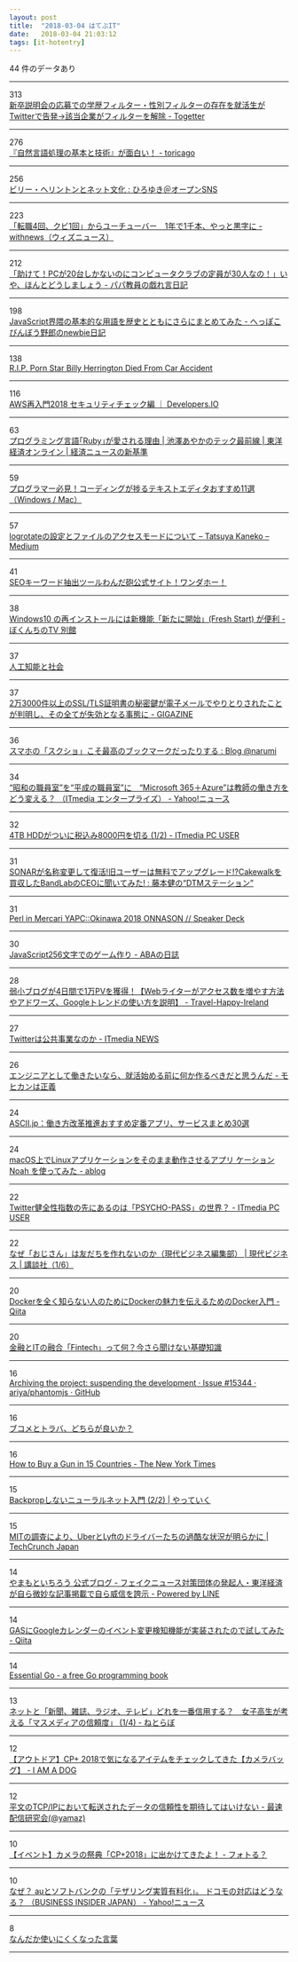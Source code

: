 ```yaml
---
layout: post
title:  "2018-03-04 はてぶIT"
date:   2018-03-04 21:03:12
tags: [it-hotentry]
---
```

44 件のデータあり

<hr><div class="row">
<div class="col-1"><span class="badge badge-pill badge-success h2">313</span></div>
<div class="col-11"><a href='https://togetter.com/li/1204933' target='_blank'>新卒説明会の応募での学歴フィルター・性別フィルターの存在を就活生がTwitterで告発→該当企業がフィルターを解除 - Togetter</a></div>
</div>
<hr>
<div class="row">
<div class="col-1"><span class="badge badge-pill badge-success h2">276</span></div>
<div class="col-11"><a href='http://toricago.hatenablog.com/entry/2018/03/03/220000' target='_blank'>『自然言語処理の基本と技術』が面白い！ - toricago</a></div>
</div>
<hr>
<div class="row">
<div class="col-1"><span class="badge badge-pill badge-success h2">256</span></div>
<div class="col-11"><a href='http://hiro.asks.jp/100252.html' target='_blank'>ビリー・ヘリントンとネット文化 : ひろゆき＠オープンSNS</a></div>
</div>
<hr>
<div class="row">
<div class="col-1"><span class="badge badge-pill badge-success h2">223</span></div>
<div class="col-11"><a href='https://withnews.jp/article/f0180304000qq000000000000000G00110701qq000016833A' target='_blank'>「転職4回、クビ1回」からユーチューバー　1年で1千本、やっと黒字に - withnews（ウィズニュース）</a></div>
</div>
<hr>
<div class="row">
<div class="col-1"><span class="badge badge-pill badge-success h2">212</span></div>
<div class="col-11"><a href='http://blog.edunote.jp/entry/2018/03/04/085231' target='_blank'>「助けて！PCが20台しかないのにコンピュータクラブの定員が30人なの！」いや、ほんとどうしましょう - パパ教員の戯れ言日記</a></div>
</div>
<hr>
<div class="row">
<div class="col-1"><span class="badge badge-pill badge-success h2">198</span></div>
<div class="col-11"><a href='http://heppoko.hatenadiary.jp/entry/2018/03/03/200013' target='_blank'>JavaScript界隈の基本的な用語を歴史とともにさらにまとめてみた - へっぽこびんぼう野郎のnewbie日記</a></div>
</div>
<hr>
<div class="row">
<div class="col-1"><span class="badge badge-pill badge-success h2">138</span></div>
<div class="col-11"><a href='http://www.queermenow.net/blog/porn-star-billy-herrington-died-car-accident-rip/' target='_blank'>R.I.P. Porn Star Billy Herrington Died From Car Accident</a></div>
</div>
<hr>
<div class="row">
<div class="col-1"><span class="badge badge-pill badge-success h2">116</span></div>
<div class="col-11"><a href='https://dev.classmethod.jp/security/2018-aws-re-entering-security-check/' target='_blank'>AWS再入門2018 セキュリティチェック編 ｜ Developers.IO</a></div>
</div>
<hr>
<div class="row">
<div class="col-1"><span class="badge badge-pill badge-success h2">63</span></div>
<div class="col-11"><a href='http://toyokeizai.net/articles/-/210942' target='_blank'>プログラミング言語｢Ruby｣が愛される理由 | 池澤あやかのテック最前線 | 東洋経済オンライン | 経済ニュースの新基準</a></div>
</div>
<hr>
<div class="row">
<div class="col-1"><span class="badge badge-pill badge-success h2">59</span></div>
<div class="col-11"><a href='https://career.levtech.jp/guide/knowhow/article/15/' target='_blank'>プログラマー必見！コーディングが捗るテキストエディタおすすめ11選（Windows / Mac）</a></div>
</div>
<hr>
<div class="row">
<div class="col-1"><span class="badge badge-pill badge-success h2">57</span></div>
<div class="col-11"><a href='https://medium.com/@catatsuy/f9719352dada' target='_blank'>logrotateの設定とファイルのアクセスモードについて – Tatsuya Kaneko – Medium</a></div>
</div>
<hr>
<div class="row">
<div class="col-1"><span class="badge badge-pill badge-success h2">41</span></div>
<div class="col-11"><a href='https://40end.com/seo_wandahooo/' target='_blank'>SEOキーワード抽出ツールわんだ砲公式サイト！ワンダホー！</a></div>
</div>
<hr>
<div class="row">
<div class="col-1"><span class="badge badge-pill badge-success h2">38</span></div>
<div class="col-11"><a href='https://freesoft.tvbok.com/win10/reset-this-pc/reinstall-fresh-start.html' target='_blank'>Windows10 の再インストールには新機能「新たに開始」(Fresh Start) が便利 - ぼくんちのTV 別館</a></div>
</div>
<hr>
<div class="row">
<div class="col-1"><span class="badge badge-pill badge-success h2">37</span></div>
<div class="col-11"><a href='https://www.slideshare.net/hirsoshnakagawa3/ss-89442307' target='_blank'>人工知能と社会</a></div>
</div>
<hr>
<div class="row">
<div class="col-1"><span class="badge badge-pill badge-success h2">37</span></div>
<div class="col-11"><a href='https://gigazine.net/news/20180304-private-keys-on-emails/' target='_blank'>2万3000件以上のSSL/TLS証明書の秘密鍵が電子メールでやりとりされたことが判明し、その全てが失効となる事態に - GIGAZINE</a></div>
</div>
<hr>
<div class="row">
<div class="col-1"><span class="badge badge-pill badge-success h2">36</span></div>
<div class="col-11"><a href='http://narumi.blog.jp/archives/74685389.html' target='_blank'>スマホの「スクショ」こそ最高のブックマークだったりする : Blog @narumi</a></div>
</div>
<hr>
<div class="row">
<div class="col-1"><span class="badge badge-pill badge-success h2">34</span></div>
<div class="col-11"><a href='https://headlines.yahoo.co.jp/hl?a=20180303-00000015-zdn_ep-sci' target='_blank'>“昭和の職員室”を“平成の職員室”に　“Microsoft 365＋Azure”は教師の働き方をどう変える？ （ITmedia エンタープライズ） - Yahoo!ニュース</a></div>
</div>
<hr>
<div class="row">
<div class="col-1"><span class="badge badge-pill badge-success h2">32</span></div>
<div class="col-11"><a href='http://www.itmedia.co.jp/pcuser/articles/1803/03/news017.html' target='_blank'>4TB HDDがついに税込み8000円を切る (1/2) - ITmedia PC USER</a></div>
</div>
<hr>
<div class="row">
<div class="col-1"><span class="badge badge-pill badge-success h2">31</span></div>
<div class="col-11"><a href='http://www.dtmstation.com/archives/52010778.html' target='_blank'>SONARが名称変更して復活!旧ユーザーは無料でアップグレード!?Cakewalkを買収したBandLabのCEOに聞いてみた! : 藤本健の“DTMステーション”</a></div>
</div>
<hr>
<div class="row">
<div class="col-1"><span class="badge badge-pill badge-success h2">31</span></div>
<div class="col-11"><a href='https://speakerdeck.com/kazeburo/perl-in-mercari-yapc-okinawa-2018-onnason' target='_blank'>Perl in Mercari YAPC::Okinawa 2018 ONNASON // Speaker Deck</a></div>
</div>
<hr>
<div class="row">
<div class="col-1"><span class="badge badge-pill badge-success h2">30</span></div>
<div class="col-11"><a href='http://aba.hatenablog.com/entry/2018/03/03/170747' target='_blank'>JavaScript256文字でのゲーム作り - ABAの日誌</a></div>
</div>
<hr>
<div class="row">
<div class="col-1"><span class="badge badge-pill badge-success h2">28</span></div>
<div class="col-11"><a href='http://blog-ireland.hatenablog.com/entry/2018/03/03/230923' target='_blank'>弱小ブログが4日間で1万PVを獲得！【Webライターがアクセス数を増やす方法やアドワーズ、Googleトレンドの使い方を説明】 - Travel-Happy-Ireland</a></div>
</div>
<hr>
<div class="row">
<div class="col-1"><span class="badge badge-pill badge-success h2">27</span></div>
<div class="col-11"><a href='http://www.itmedia.co.jp/news/articles/1803/04/news018.html' target='_blank'>Twitterは公共事業なのか - ITmedia NEWS</a></div>
</div>
<hr>
<div class="row">
<div class="col-1"><span class="badge badge-pill badge-success h2">26</span></div>
<div class="col-11"><a href='http://blog.pinkumohikan.com/entry/development-something-before-entry' target='_blank'>エンジニアとして働きたいなら、就活始める前に何か作るべきだと思うんだ - モヒカンは正義</a></div>
</div>
<hr>
<div class="row">
<div class="col-1"><span class="badge badge-pill badge-success h2">24</span></div>
<div class="col-11"><a href='http://ascii.jp/limit/group/ida/elem/000/001/634/1634243/' target='_blank'>ASCII.jp：働き方改革推進おすすめ定番アプリ、サービスまとめ30選</a></div>
</div>
<hr>
<div class="row">
<div class="col-1"><span class="badge badge-pill badge-success h2">24</span></div>
<div class="col-11"><a href='http://d.hatena.ne.jp/yohei-a/20180304/1520138751' target='_blank'>macOS上でLinuxアプリケーションをそのまま動作させるアプリ ケーション Noah を使ってみた - ablog</a></div>
</div>
<hr>
<div class="row">
<div class="col-1"><span class="badge badge-pill badge-success h2">22</span></div>
<div class="col-11"><a href='http://www.itmedia.co.jp/pcuser/articles/1803/04/news016.html' target='_blank'>Twitter健全性指数の先にあるのは「PSYCHO-PASS」の世界？ - ITmedia PC USER</a></div>
</div>
<hr>
<div class="row">
<div class="col-1"><span class="badge badge-pill badge-success h2">22</span></div>
<div class="col-11"><a href='http://gendai.ismedia.jp/articles/-/54677' target='_blank'>なぜ「おじさん」は友だちを作れないのか（現代ビジネス編集部） | 現代ビジネス | 講談社（1/6）</a></div>
</div>
<hr>
<div class="row">
<div class="col-1"><span class="badge badge-pill badge-success h2">20</span></div>
<div class="col-11"><a href='http://ift.tt/2FdJYPD' target='_blank'>Dockerを全く知らない人のためにDockerの魅力を伝えるためのDocker入門 - Qiita</a></div>
</div>
<hr>
<div class="row">
<div class="col-1"><span class="badge badge-pill badge-success h2">20</span></div>
<div class="col-11"><a href='https://career.levtech.jp/guide/knowhow/article/4/' target='_blank'>金融とITの融合「Fintech」って何？今さら聞けない基礎知識</a></div>
</div>
<hr>
<div class="row">
<div class="col-1"><span class="badge badge-pill badge-success h2">16</span></div>
<div class="col-11"><a href='https://github.com/ariya/phantomjs/issues/15344' target='_blank'>Archiving the project: suspending the development · Issue #15344 · ariya/phantomjs · GitHub</a></div>
</div>
<hr>
<div class="row">
<div class="col-1"><span class="badge badge-pill badge-success h2">16</span></div>
<div class="col-11"><a href='https://anond.hatelabo.jp/20180304131918' target='_blank'>ブコメとトラバ、どちらが良いか？</a></div>
</div>
<hr>
<div class="row">
<div class="col-1"><span class="badge badge-pill badge-success h2">16</span></div>
<div class="col-11"><a href='https://www.nytimes.com/interactive/2018/03/02/world/international-gun-laws.html' target='_blank'>How to Buy a Gun in 15 Countries - The New York Times</a></div>
</div>
<hr>
<div class="row">
<div class="col-1"><span class="badge badge-pill badge-success h2">15</span></div>
<div class="col-11"><a href='http://ktrmnm.github.io/blog/2018/03/04/201803-nn-bcd/' target='_blank'>Backpropしないニューラルネット入門 (2/2) | やっていく</a></div>
</div>
<hr>
<div class="row">
<div class="col-1"><span class="badge badge-pill badge-success h2">15</span></div>
<div class="col-11"><a href='http://jp.techcrunch.com/2018/03/04/2018-03-02-mit-study-shows-how-much-driving-for-uber-or-lyft-sucks/' target='_blank'>MITの調査により、UberとLyftのドライバーたちの過酷な状況が明らかに | TechCrunch Japan</a></div>
</div>
<hr>
<div class="row">
<div class="col-1"><span class="badge badge-pill badge-success h2">14</span></div>
<div class="col-11"><a href='https://lineblog.me/yamamotoichiro/archives/13175983.html' target='_blank'>やまもといちろう 公式ブログ - フェイクニュース対策団体の発起人・東洋経済が自ら微妙な記事掲載で自ら威信を誇示 - Powered by LINE</a></div>
</div>
<hr>
<div class="row">
<div class="col-1"><span class="badge badge-pill badge-success h2">14</span></div>
<div class="col-11"><a href='https://qiita.com/howdy39/items/b92c9ba0b050151a889b' target='_blank'>GASにGoogleカレンダーのイベント変更検知機能が実装されたので試してみた - Qiita</a></div>
</div>
<hr>
<div class="row">
<div class="col-1"><span class="badge badge-pill badge-success h2">14</span></div>
<div class="col-11"><a href='https://www.programming-books.io/essential/go/' target='_blank'>Essential Go - a free Go programming book</a></div>
</div>
<hr>
<div class="row">
<div class="col-1"><span class="badge badge-pill badge-success h2">13</span></div>
<div class="col-11"><a href='http://nlab.itmedia.co.jp/nl/articles/1803/04/news012.html' target='_blank'>ネットと「新聞、雑誌、ラジオ、テレビ」どれを一番信用する？　女子高生が考える「マスメディアの信頼度」 (1/4) - ねとらぼ</a></div>
</div>
<hr>
<div class="row">
<div class="col-1"><span class="badge badge-pill badge-success h2">12</span></div>
<div class="col-11"><a href='http://moognyk.hateblo.jp/entry/2018/03/04/070000' target='_blank'>【アウトドア】CP+ 2018で気になるアイテムをチェックしてきた【カメラバッグ】 - I AM A DOG</a></div>
</div>
<hr>
<div class="row">
<div class="col-1"><span class="badge badge-pill badge-success h2">12</span></div>
<div class="col-11"><a href='http://yamaz.hatenablog.com/entry/2018/03/03/214221' target='_blank'>平文のTCP/IPにおいて転送されたデータの信頼性を期待してはいけない - 最速配信研究会(@yamaz)</a></div>
</div>
<hr>
<div class="row">
<div class="col-1"><span class="badge badge-pill badge-success h2">10</span></div>
<div class="col-11"><a href='http://www.for-toru.com/entry/2018/03/03/230000' target='_blank'>【イベント】カメラの祭典「CP+2018」に出かけてきたよ！ - フォトる？</a></div>
</div>
<hr>
<div class="row">
<div class="col-1"><span class="badge badge-pill badge-success h2">10</span></div>
<div class="col-11"><a href='https://headlines.yahoo.co.jp/hl?a=20180304-00010002-binsider-sci' target='_blank'>なぜ？ auとソフトバンクの「テザリング実質有料化」。 ドコモの対応はどうなる？ （BUSINESS INSIDER JAPAN） - Yahoo!ニュース</a></div>
</div>
<hr>
<div class="row">
<div class="col-1"><span class="badge badge-pill badge-success h2">8</span></div>
<div class="col-11"><a href='https://anond.hatelabo.jp/20180228210132' target='_blank'>なんだか使いにくくなった言葉</a></div>
</div>
<hr>
